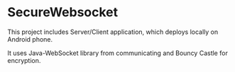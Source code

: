 # SecureWebsocket

This project includes Server/Client application, which deploys locally on Android phone.

It uses Java-WebSocket library from communicating and Bouncy Castle for encryption.


